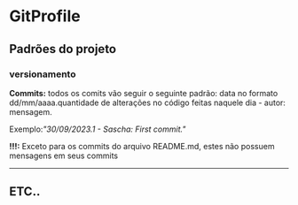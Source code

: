 # GitProfile


<h2>Padrões do projeto</h2>
<h3>versionamento</h3>
<p><b>Commits:</b> todos os comits vão seguir o seguinte padrão: data no formato dd/mm/aaaa.quantidade de alterações no código feitas naquele dia - autor: mensagem.</p><p>Exemplo:<i>"30/09/2023.1 - Sascha: First commit."</i></p><p><b>!!!:</b> Exceto para os commits do arquivo README.md, estes não possuem mensagens em seus commits</p>
<hr>

<h2>ETC..</h2>
